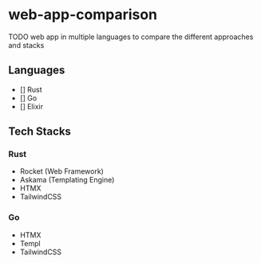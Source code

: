 # web-app-comparison

TODO web app in multiple languages to compare the different approaches and stacks

## Languages
- [] Rust
- [] Go
- [] Elixir

## Tech Stacks 

### Rust 
- Rocket (Web Framework)
- Askama (Templating Engine)
- HTMX
- TailwindCSS

### Go 
- HTMX 
- Templ
- TailwindCSS